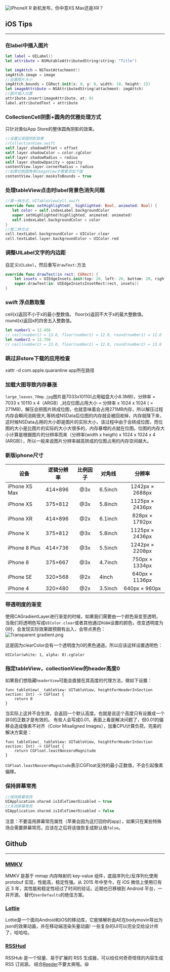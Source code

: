 
![iPhoneX R](https://upload-images.jianshu.io/upload_images/1059465-2711b521a2b371fc.png?imageMogr2/auto-orient/strip%7CimageView2/2/w/1240)
新机发布，你中意XS Max还是XR？
## iOS Tips
---
### 在label中插入图片
```swift
let label = UILabel()
let attribute = NSMutableAttributedString(string: "Title")

let imgAttch = NSTextAttachment()
imgAttch.image = image
//设置图片大小
imgAttch.bounds = CGRect.init(x: 0, y: 0, width: 18, height: 15)
let imageAttribute = NSAttributedString(attachment: imgAttch)
//图片插入位置
attribute.insert(imageAttribute, at: 0)
label.attributedText = attribute
```

### CollectionCell阴影+圆角的优雅处理方式
只针对类似App Store的整体圆角阴影的效果。
```swift
//设置父视图阴影效果
//CollectionView.swift
self.layer.shadowOffset = offset
self.layer.shadowColor = color.cgColor
self.layer.shadowRadius = radius
self.layer.shadowOpacity = opacity
contentView.layer.cornerRadius = radius
//如果切割圆角带imageView才需要添加下面
contentView.layer.masksToBounds = true
```
### 处理tableView点击时label背景色消失问题
```swift
//第一种方式，UITableViewCell.swift
override func setHighlighted(_ highlighted: Bool, animated: Bool) {
   let color = self.indexLabel.backgroundColor
   super.setHighlighted(highlighted, animated: animated)
   self.indexLabel.backgroundColor = color
}
//第二种方式
cell.textLabel.backgroundColor = UIColor.clear
cell.textLabel.layer.backgroundColor = UIColor.red
```

### 调整UILabel文字的内边距
自定义`UILabel`，然后重写`drawText:`方法
```swift
override func drawText(in rect: CGRect) {
    let insets = UIEdgeInsets.init(top: 20, left: 20, bottom: 20, right: 20)
    super.drawText(in: UIEdgeInsetsInsetRect(rect, insets))
}
```

### swift 浮点数取整
ceil(x)返回不小于x的最小整数值。
floor(x)返回不大于x的最大整数值。
round(x)返回x的四舍五入整数值。
```swift
let number1 = 12.456
// ceil(number1) = 13.0, floor(number1) = 12.0, round(number1) = 12.0
let number2 = 12.756
// ceil(number2) = 13.0, floor(number2) = 12.0, round(number2) = 13.0
```

### 跳过非store下载的应用检查

xattr -d com.apple.quarantine app所在路径

### 加载大图导致内存暴涨
`large_leaves_70mp.jpg`图片是7033x10110(占用磁盘大小8.3MB)，分辨率 = 7033 x 10110 x 4（ARGB）,对应位图占用大小 = 分辨率 x 1024 x 1024 ( = 271MB)，解压会把图片转成位图，也就意味着会占用271MB内存，所以解压过程内存会瞬间消耗很大,等转成NSData后位图的内存就会被回收掉，内存就降下来，这时候NSData占用的大小即是图片的实际大小，该过程中由于会转成位图，而位图的大小是比图片的实际的大小大很多的，内存暴增的点就在位图。位图的内存大小计算是根据图片的分辨率而来（分辨率(width x heigth) x 1024 x 1024  x 4 (ARGB)），所以一般来说图片分辨率越高转成的位图占用的内存空间越大。

### 新版iphone尺寸
| 设备 | 逻辑分辨率 | 比例因子 | 对角线 | 分辨率 |
| ------ | ------ | :------: | ------ | :------: |
| iPhone XS Max | 414×896 | @3x |6.5inch|1242px × 2688px|
| iPhone XS | 375×812 | @3x |5.8inch|1125px × 2436px|
| iPhone XR | 414×896 | @2x |6.1inch|	828px × 1792px|
| iPhone X | 375×812 | @3x |5.8inch|	1125px × 2436px|
| iPhone 8 Plus | 414×736 | @3x |5.5inch|1242px × 2208px|
| iPhone 8 | 375×667 | @3x |4.7inch|	750px × 1334px|
| iPhone SE | 320×568 | @2x |4inch|	640px × 1136px|
| iPhone 4 | 320×480 | @2x |3.5inch|640px × 960px|

### 带透明度的渐变
使用CAGradientLayer进行渐变的时候，如果我们需要由一个颜色渐变至透明，当我们将透明色写成`UIColor.clear`或者其他通过`RGBA`设置的颜色，改变透明度为0时，会发现实际效果跟预期有出入，会带点黑色：
![Transparent gradient.png](https://upload-images.jianshu.io/upload_images/1059465-5bf477719013367f.png?imageMogr2/auto-orient/strip%7CimageView2/2/w/1240)

这是因为clearColor会有一个透明度为0的黑色通道。所以应该这样设置透明色：
```
UIColor(white: 1, alpha: 0).cgColor
```

### 指定tableView，collectionView的header高度0
如果我们想隐藏`headerView`可能会直接在其高度的代理方法，做如下设置：
```
func tableView(_ tableView: UITableView, heightForHeaderInSection section: Int) -> CGFloat {
    return 0
}
```
当实际上这并不会生效，会返回一个默认高度。也就是说这个高度只有设置成一个非0的正数才是有效的。
有些人会写成0.01，表面上看是解决问题了，但0.01的偏移会造成像素不对齐（Color Misaligned Images），加重CPU计算负荷。完美的解决方案是：
```
func tableView(_ tableView: UITableView, heightForHeaderInSection section: Int) -> CGFloat {
    return CGFloat.leastNonzeroMagnitude
}
```
`CGFloat.leastNonzeroMagnitude`表示CGFloat支持的最小正数值，不会引起像素偏移。

### 保持屏幕常亮
```swift
//保持屏幕常亮
UIApplication.shared.isIdleTimerDisabled = true
//关闭屏幕常亮
UIApplication.shared.isIdleTimerDisabled = false
```
注意：不要滥用屏幕常亮属性（苹果会因为这打回你的app），如果只在某些特殊场合需要屏幕常亮，应该在之后将该值恢复成默认值`false`。
## Github
----
### [MMKV](https://github.com/Tencent/MMKV)
MMKV 是基于 mmap 内存映射的 key-value 组件，底层序列化/反序列化使用 protobuf 实现，性能高，稳定性强。从 2015 年中至今，在 iOS 微信上使用已有近 3 年，其性能和稳定性经过了时间的验证。近期也已移植到 Android 平台，一并开源。
替代`UserDefaults`的绝佳方案。
### [Lottie](https://github.com/airbnb/lottie-ios)
Lottie是一个面向Android和iOS的移动库，它能够解析由AE在bodymovin导出为json的效果动画，并在移动端渲染矢量动画!
一些复杂的UI可以完全交给设计师了，哈哈哈。
### [RSSHud](https://github.com/DIYgod/RSSHub)
RSSHub 是一个轻量、易于扩展的 RSS 生成器，可以给任何奇奇怪怪的内容生成 RSS 订阅源。
结合[Reeder](https://itunes.apple.com/us/app/reeder-3/id697846300?mt=8)不要太爽哦。😆
